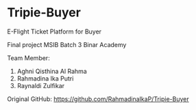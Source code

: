 # Tripie-Buyer
E-Flight Ticket Platform for Buyer

Final project MSIB Batch 3 Binar Academy

Team Member:
1. Aghni Qisthina Al Rahma
2. Rahmadina Ika Putri
3. Raynaldi Zulfikar

Original GitHub: https://github.com/RahmadinaIkaP/Tripie-Buyer
